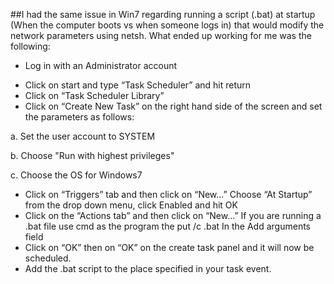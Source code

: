 
##I had the same issue in Win7 regarding running a script (.bat) at startup (When the computer boots vs when someone logs in) that would modify the network parameters using netsh. What ended up working for me was the following:

- Log in with an Administrator account
+ Click on start and type “Task Scheduler” and hit return
+ Click on “Task Scheduler Library”
+ Click on “Create New Task” on the right hand side of the screen and set the parameters as follows:

a. Set the user account to SYSTEM

b. Choose "Run with highest privileges"

c. Choose the OS for Windows7
+ Click on “Triggers” tab and then click on “New…” Choose “At Startup” from the drop down menu, click Enabled and hit OK
+ Click on the “Actions tab” and then click on “New…” If you are running a .bat file use cmd as the program the put /c .bat In the Add arguments field
+ Click on “OK” then on “OK” on the create task panel and it will now be scheduled.
+ Add the .bat script to the place specified in your task event.
